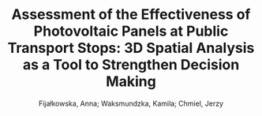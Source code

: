 ---
layout: technique
title: "Assessment of the Effectiveness of Photovoltaic Panels at Public Transport Stops: 3D Spatial Analysis as a Tool to Strengthen Decision Making"
system: "False"
technique: "False"
design_study: "False"
evaluation: "False"
data: "False"
analysis: "True"
generation: "False"
curation_and_transformation: "False"
management: "False"
modeling: "True"
urban_analysis: "True"
visualization: "False"
sunlight_access: "True"
wind_ventilation: "False"
view_impact: "False"
energy: "True"
damage_and_disaster_management: "False"
climate: "False"
sound: "False"
property_cadastre: "False"
others: "False"
lookup: "False"
browse: "True"
locate: "False"
explore: "False"
identify: "False"
compare: "True"
summarize: "True"
distribution: "True"
trends: "False"
outliers: "False"
extremes: "False"
features: "True"
target_discovery: "True"
target_access: "False"
spatial_relation: "True"
buildings: "True"
streets: "True"
nature: "False"
uniform_discretization: "False"
structural_subdivision: "False"
univariate: "False"
multivariate: "False"
volumetric: "False"
temporal: "False"
sensing: "False"
statistical: "False"
simulation_based: "True"
learning_based: "False"
surveyed: "False"
site: "False"
block: "True"
multi_block: "True"
city: "False"
va_wo_model: "False"
post_model: "True"
model_integrated: "False"
assisted_models: "False"
overlay: "True"
embedded: "False"
linked: "False"
temporal_jx: "False"
spatial_jx: "False"
filter: "False"
aggregate: "False"
embed: "False"
glyphs: "False"
bar_charts: "True"
scatterplots: "False"
matrix: "False"
parallel_coordinates: "False"
map_2d: "False"
map_3d: "True"
walking: "False"
steering: "False"
selection_based: "False"
manipulation_based: "True"
distortion: "False"
ghosting: "False"
culling: "False"
birds_view: "True"
multi_view: "False"
assisted_steering: "False"
other: "False"
vr_cave: "False"
ar: "False"
desktop: "True"
mobile: "False"
case_study: "True"
user_study: "False"
statistical_evaluation: "False"
expert_interviews: "False"
key: "F4V578ZR"
item_type: "journalArticle"
publication_year: "2022"
author: "Fijałkowska, Anna; Waksmundzka, Kamila; Chmiel, Jerzy"
publication_title: "Energies"
isbn: "nan"
issn: "1996-1073"
doi: "10.3390/en15031230"
url_paper: "https://www.mdpi.com/1996-1073/15/3/1230"
abstract_note: "The potential of solar energy encourages research into new applications of this technology. Access to renewable energy is an important element of modern urban policies aimed at sustainable development and the energy security of residents but also limits energy production from conventional sources due to the pollution associated with them. More and more often, projects of new urban infrastructure facilities include integrated photovoltaic panels. Assessing solar potential is an important step when planning the layout of solar panels, and the increasing number of high-rise buildings increases shaded areas, sometimes even for most of the day. Therefore, a detailed shading analysis can be important for city decision makers, investors and local communities. The results of the 3D spatial analysis presented in the article can be used to optimize the location and analyse the profitability of photovoltaic installations in a city. The aim of the project was to evaluate the effectiveness of photovoltaic panels on the shelters of public transport bus/tram stops. The proposed methodology for calculating the solar potential and shading may be a valuable extension of existing solutions in the field of planning installation power and the location of individual panels. The research methodology can be used in the future to support decision making and spatial planning related to the placement of photovoltaic panels. It was tested for bus shelters located in the centre of Warsaw (Poland). The results can also be used to assess the impact of alternatives to newly designed high-rise buildings and to plan the provision of photovoltaic panels to other city infrastructure facilities."
date_added: "2023-01-30 00:36:48"
date_modified: "2023-01-30 00:36:48"
access_date: "2023-01-30 00:36:48"
pages: "1230"
num_pages: "nan"
issue: "3"
volume: "15.0"
number_of_volumes: "nan"
journal_abbreviation: "Energies"
short_title: "Assessment of the Effectiveness of Photovoltaic Panels at Public Transport Stops"
series: "nan"
series_number: "nan"
series_text: "nan"
series_title: "nan"
publisher: "nan"
place: "nan"
language: "en"
rights: "nan"
type: "nan"
archive: "nan"
archive_location: "nan"
library_catalog: "DOI.org (Crossref)"
call_number: "nan"
extra: "nan"
notes: "nan"
link_attachments: "nan"
manual_tags: "nan"
automatic_tags: "nan"
editor: "nan"
series_editor: "nan"
translator: "nan"
contributor: "nan"
attorney_agent: "nan"
book_author: "nan"
cast_member: "nan"
commenter: "nan"
composer: "nan"
cosponsor: "nan"
counsel: "nan"
interviewer: "nan"
producer: "nan"
recipient: "nan"
reviewed_author: "nan"
scriptwriter: "nan"
words_by: "nan"
guest: "nan"
number: "nan"
edition: "nan"
running_time: "nan"
scale: "nan"
medium: "nan"
artwork_size: "nan"
filing_date: "nan"
application_number: "nan"
assignee: "nan"
issuing_authority: "nan"
country: "nan"
meeting_name: "nan"
conference_name: "nan"
court: "nan"
references: "nan"
reporter: "nan"
legal_status: "nan"
priority_numbers: "nan"
programming_language: "nan"
version: "nan"
system: "nan"
code: "nan"
code_number: "nan"
section: "nan"
session: "nan"
committee: "nan"
history: "nan"
legislative_body: "nan"
---